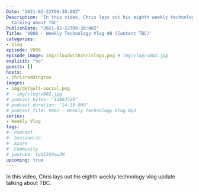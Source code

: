 ```yaml
---
Date: "2021-02-22T09:30:00Z"
Description: 'In this video, Chris lays out his eighth weekly technology vlog update
  talking about TBC'
PublishDate: "2021-02-22T09:30:00Z"
Title: 'V008 - Weekly Technology Vlog #8 (Content TBC)'
categories:
- Vlog
episode: V008
episode_image: img/cloudwithchrislogo.png # img/vlog/v002.jpg
explicit: "no"
guests: []
hosts:
- chrisreddington
images:
- img/default-social.png
# - img/vlog/v002.jpg
# podcast_bytes: "13803520"
# podcast_duration: "14:19.000"
# podcast_file: V002 - Weekly Technology Vlog.mp3
series:
- Weekly Vlog
tags:
#- Podcast
#- Sessionize
#- Azure
#- Community
# youtube: VyQI5SOsw3M
upcoming: true
---
```

In this video, Chris lays out his eighth weekly technology vlog update talking about TBC.